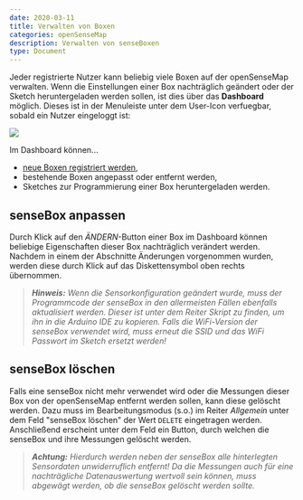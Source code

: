 ```yaml
---
date: 2020-03-11
title: Verwalten von Boxen 
categories: openSenseMap
description: Verwalten von senseBoxen
type: Document
---
```


Jeder registrierte Nutzer kann beliebig viele Boxen auf der openSenseMap verwalten.
Wenn die Einstellungen einer Box nachträglich geändert oder der Sketch heruntergeladen werden sollen, ist dies über das **Dashboard** möglich.
Dieses ist in der Menuleiste unter dem User-Icon verfuegbar, sobald ein Nutzer eingeloggt ist:

<img src="https://raw.githubusercontent.com/sensebox/resources/master/images/osem_dashboard_btn.png"/>

Im Dashboard können...

- [neue Boxen registriert werden](osem_registrierung.md),
- bestehende Boxen angepasst oder entfernt werden,
- Sketches zur Programmierung einer Box heruntergeladen werden.

## senseBox anpassen
Durch Klick auf den *ÄNDERN*-Button einer Box im Dashboard können beliebige Eigenschaften dieser Box nachträglich verändert werden.
Nachdem in einem der Abschnitte Änderungen vorgenommen wurden, werden diese durch Klick auf das Diskettensymbol oben rechts übernommen.

> ***Hinweis:*** *Wenn die Sensorkonfiguration geändert wurde, muss der Programmcode der senseBox in den allermeisten Fällen ebenfalls aktualisiert werden. Dieser ist unter dem Reiter *Skript* zu finden, um ihn in die Arduino IDE zu kopieren. Falls die WiFi-Version der senseBox verwendet wird, muss erneut die SSID und das WiFi Passwort im Sketch ersetzt werden!*

## senseBox löschen
Falls eine senseBox nicht mehr verwendet wird oder die Messungen dieser Box von der openSenseMap entfernt werden sollen, kann diese gelöscht werden.
Dazu muss im Bearbeitungsmodus (s.o.) im Reiter *Allgemein* unter dem Feld "senseBox löschen" der Wert `DELETE` eingetragen werden.
Anschließend erscheint unter dem Feld ein Button, durch welchen die senseBox und ihre Messungen gelöscht werden.

> ***Achtung:*** *Hierdurch werden neben der senseBox alle hinterlegten Sensordaten unwiderruflich entfernt! Da die Messungen auch für eine nachträgliche Datenauswertung wertvoll sein können, muss abgewägt werden, ob die senseBox gelöscht werden sollte.*
